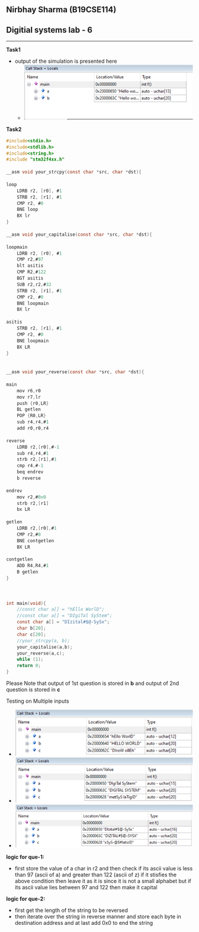 ## Nirbhay Sharma (B19CSE114)
## Digitial systems lab - 6
---

**Task1**

- output of the simulation is presented here
  - ![img1](task1.PNG)

**Task2**

```c
#include<stdio.h>
#include<stdlib.h>
#include<string.h>
#include "stm32f4xx.h"

__asm void your_strcpy(const char *src, char *dst){
	
loop
	LDRB r2, [r0], #1 
	STRB r2, [r1], #1 
	CMP r2, #0 
	BNE loop 
	BX lr 
}

__asm void your_capitalise(const char *src, char *dst){
	
loopmain
	LDRB r2, [r0], #1
	CMP r2,#97
	blt asitis
	CMP R2,#122
	BGT asitis
	SUB r2,r2,#32
	STRB r2, [r1], #1 
	CMP r2, #0 
	BNE loopmain 
	BX lr 
	
asitis
	STRB r2, [r1], #1 
	CMP r2, #0 
	BNE loopmain
	BX LR
}


__asm void your_reverse(const char *src, char *dst){
	
main
	mov r6,r0
	mov r7,lr
	push {r0,LR}
	BL getlen
	POP {R0,LR}
	sub r4,r4,#1
	add r0,r0,r4
	
reverse
	LDRB r2,[r0],#-1
	sub r4,r4,#1
	strb r2,[r1],#1
	cmp r4,#-1
	beq endrev
	b reverse

endrev
	mov r2,#0x0
	strb r2,[r1]
	bx LR

getlen
	LDRB r2,[r0],#1
	CMP r2,#0
	BNE contgetlen
	BX LR
	
contgetlen 
	ADD R4,R4,#1
	B getlen
}



int main(void){
	//const char a[] = "hEllo WorlD";
	//const char a[] = "DIgiTal SyStem";
	const char a[] = "DIzital#$@-SySx";
	char b[20];
	char c[20];
	//your_strcpy(a, b);
	your_capitalise(a,b);
	your_reverse(a,c);
	while (1);
	return 0;
}

```

Please Note that output of 1st question is stored in **b** and output of 2nd question is stored in **c**

Testing on Multiple inputs
- ![input1](task2.PNG)
- ![input2](task2_1.PNG)
- ![input3](task2_3.PNG)


**logic for que-1:**
- first store the value of a char in r2 and then check if its ascii value is less than 97 (ascii of a) and greater than 122 (ascii of z) if it stisfies the above condition then leave it as it is since it is not a small alphabet but if its ascii value lies between 97 and 122 then make it capital 
  
**logic for que-2:**
- first get the length of the string to be reversed
- then iterate over the string in reverse manner and store each byte in destination address and at last add 0x0 to end the string

